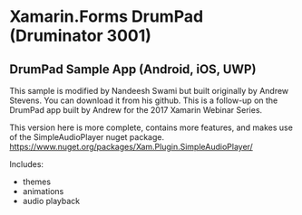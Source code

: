 # Xamarin.Forms DrumPad (Druminator 3001)

## DrumPad Sample App (Android, iOS, UWP)
This sample is modified by Nandeesh Swami but built originally by Andrew Stevens. You can download it from his github.
This is a follow-up on the DrumPad app built by Andrew for the 2017 Xamarin Webinar Series.

This version here is more complete, contains more features, and makes use of the SimpleAudioPlayer nuget package.
https://www.nuget.org/packages/Xam.Plugin.SimpleAudioPlayer/

Includes:
- themes
- animations
- audio playback
